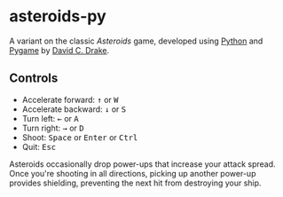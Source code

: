 asteroids-py
============

A variant on the classic _Asteroids_ game, developed using
[Python](https://python.org) and [Pygame](https://pygame.org) by
[David C. Drake](https://davidcdrake.com).

Controls
--------
* Accelerate forward: <kbd>↑</kbd> or <kbd>W</kbd>
* Accelerate backward: <kbd>↓</kbd> or <kbd>S</kbd>
* Turn left: <kbd>←</kbd> or <kbd>A</kbd>
* Turn right: <kbd>→</kbd> or <kbd>D</kbd>
* Shoot: <kbd>Space</kbd> or <kbd>Enter</kbd> or <kbd>Ctrl</kbd>
* Quit: <kbd>Esc</kbd>

Asteroids occasionally drop power-ups that increase your attack spread. Once
you're shooting in all directions, picking up another power-up provides
shielding, preventing the next hit from destroying your ship.

